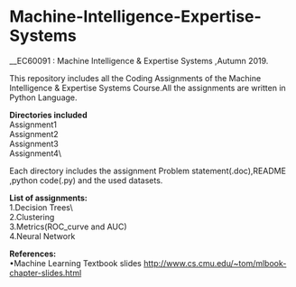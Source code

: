 # Machine-Intelligence-Expertise-Systems
__EC60091 : Machine Intelligence & Expertise Systems ,Autumn 2019.

This repository includes all the Coding Assignments of the Machine Intelligence & Expertise Systems Course.All the assignments are written in Python Language.

__Directories included__\
Assignment1\
Assignment2\
Assignment3\
Assignment4\

Each directory includes the assignment Problem statement(.doc),README ,python code(.py) and the used datasets.

__List of assignments:__\
 1.Decision Trees\   
 2.Clustering  \
 3.Metrics(ROC_curve and AUC)\
 4.Neural Network
 
 
 
__References:__\
•Machine Learning Textbook slides http://www.cs.cmu.edu/~tom/mlbook-chapter-slides.html

